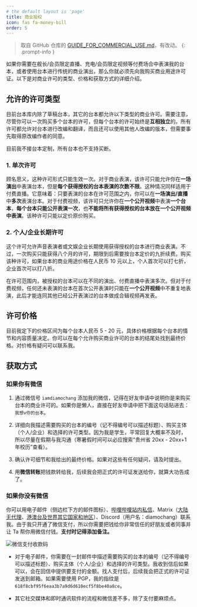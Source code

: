 ```yaml
---
# the default layout is 'page'
title: 商业授权
icon: fas fa-money-bill
order: 5
---
```


> 取自 GitHub 仓库的 [GUIDE_FOR_COMMERCIAL_USE.md](https://github.com/Diamochang/original-audio-scripts/blob/main/GUIDE_FOR_COMMERCIAL_USE.md)，有改动。
{: .prompt-info }

如果你需要在舰长/会员限定直播、充电/会员限定视频等付费场合中表演我的台本，或者使用台本进行传统的商业演出，那么你就必须先向我购买商业用途许可证。以下是对商业许可的类型、价格和获取方式的详细介绍。

## 允许的许可类型

目前台本库内除了草稿台本，其它的台本都允许以下类型的商业许可。需要注意，尽管你可以一次购买多个台本的许可，但每个台本的许可始终是**互相独立**的。所有许可都允许对台本进行改编和翻译，而且还可以使用其他人改编的版本，但需要事先取得原改编作者的同意。

目前我不接台本定制，所有台本也不支持买断。

### 1. 单次许可

顾名思义，这种许可形式只能生效一次。对于商业表演，该许可只能允许你在**一场演出**中表演台本，但是**每个获得授权的台本表演的次数不限**。这种情况同样适用于付费直播。它意味着：只要表演的台本在许可范围之内，你可以在**一场演出/直播**中**多次**表演台本。对于付费视频，该许可只允许你在**一个公开视频**中表演**一个台本**，**每个台本只能公开表演一次**，也**不能将所有获得授权的台本放在一个公开视频中表演**。该种许可只能以定价原价购买。

### 2. 个人/企业长期许可

这个许可允许声音表演者或文娱企业长期使用获得授权的台本进行商业表演。不过，一次购买只能获得八个月的许可，期限到后需要按台本定价的九折续费。购买该种许可，如果台本的商业用途价格在人民币 10 元以上，个人首次可以打七折，企业首次可以打八折。

在许可范围内，被授权的台本可以在不同的演出、付费直播中表演多次。但对于付费视频，任何还未表演的台本在首次公开表演时只能在**一个公开视频**中不重复地表演，此后才能连同其他已经公开表演过的台本做成合辑视频再发表。

## 许可价格

目前我定下的价格区间为每个台本人民币 5 - 20 元，具体价格根据每个台本的情节和内容质量决定。你可以在每个允许购买商业许可的台本的结尾处找到最终价格。对价格有疑问可以联系我。

## 获取方式

### 如果你有微信

1. 通过微信号 `iamdiamochang` 添加我的微信，记得在好友申请中说明你是来购买台本的商业许可的。如果你是懒人，直接在好友申请中把下面这句话贴进去：`我想v你的台本`。

2. 详细向我描述需要购买的台本的编号（记不得编号可以描述标题）、购买主体（个人/企业）和选择的许可类型。因为我是学生，平常回复大概率不及时，所以尽量在假期与我沟通（寒暑假时间可以必应搜索“贵州省 20xx - 20xx+1 年校历”查看）。

3. 确认许可细节和我给出的最终价格。如果对这些有任何疑问，请及时提出。

4. 用**微信转账**把钱款转给我，后续我会把正式的许可证发送给你，就算大功告成了。

### 如果你没有微信

你可以用电子邮件（侧边栏下方的邮件图标）、[哔哩哔哩站内私信](https://space.bilibili.com/687416118/)、Matrix（[大陆无代理](https://matrix.to/#/@diamochang:chat.neboer.site)、[港澳台及世界其它国家和地区](https://matrix.to/#/@diamochang:matrix.org)）、Discord（用户名：diamochang）联系我。由于我只开通了微信支付，所以你需要把钱给你非常信任的好朋友或者同事并让 Ta 帮你用微信付钱。**支付时记得添加备注。**

![微信支付收款码](https://cdn.jsdelivr.net/gh/Diamochang/original-audio-scripts@main/assets/img/WeChatPay.png)

- 对于电子邮件，你需要在一封邮件中描述需要购买的台本的编号（记不得编号可以描述标题）、购买主体（个人/企业）和选择的许可类型。我收到信后如果可以，会在回信中提供要支付的金额。找人支付后，后续我会把正式的许可证发送到邮箱。如果需要使用 PGP，我的指纹是`618f8cbf95f6eaa3b7a9d6d610ecf5f8be40a8ce`。

- 其它社交媒体和即时通讯软件的流程和微信差不多，除了支付要麻烦点。